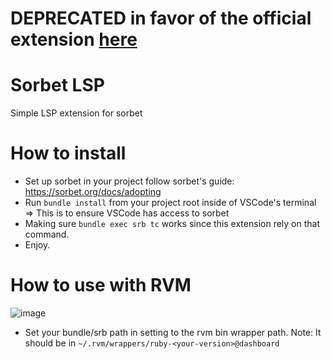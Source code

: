# **DEPRECATED in favor of the official extension [here](https://github.com/sorbet/sorbet/tree/master/vscode_extension)**

# Sorbet LSP

Simple LSP extension for sorbet

# How to install

- Set up sorbet in your project follow sorbet's guide: https://sorbet.org/docs/adopting
- Run `bundle install` from your project root inside of VSCode's terminal => This is to ensure VSCode has access to sorbet
- Making sure `bundle exec srb tc` works since this extension rely on that command.
- Enjoy.

# How to use with RVM
![image](https://user-images.githubusercontent.com/17341000/77855156-d796fe80-7218-11ea-959a-3613c02dd4b9.png)

- Set your bundle/srb path in setting to the rvm bin wrapper path. Note: It should be in `~/.rvm/wrappers/ruby-<your-version>@dashboard`
